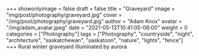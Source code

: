 +++
showonlyimage = false
draft = false
title = "Graveyard"
image = "img/post/photography/graveyard.jpg"
cover = "/img/post/photography/graveyard.jpg"
author = "Adam Knox"
avatar = "/img/adam_avatar.jpeg"
date = "2021-05-13T10:41:05-06:00"
weight = 0
categories = ["Photography"]
tags = ["Photography", "countryside", "night", "architecture", "saskatchewan", "saskatoon", "nature", "lights", "fence"]
+++
Rural winter graveyard illuminated by aurora
